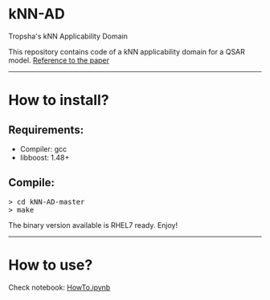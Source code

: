 # kNN-AD

Tropsha's kNN Applicability Domain

This repository contains code of a kNN applicability domain for a QSAR model. [Reference to the paper](https://pubs.acs.org/doi/abs/10.1021/jm010488u)

---

# How to install?

## Requirements:
* Compiler: gcc
* libboost: 1.48+

## Compile:
<pre>
> cd kNN-AD-master
> make
</pre>

The binary version available is RHEL7 ready. Enjoy!

---

# How to use?

Check notebook: [HowTo.ipynb](HowTo.ipynb)